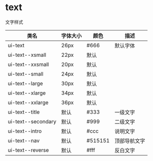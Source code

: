 # text 

文字样式

| 类名            | 字体大小 | 颜色 | 描述 |
| --------------  | ------- | -----|-----|
| ui-text         | 26px    | #666 |默认字体|
| ui-text--xsmall | 22px    | 默认 ||
| ui-text--xxsmall| 20px    | 默认 ||
| ui-text--small  | 24px    | 默认 ||
| ui-text--large  | 30px    | 默认 ||
| ui-text--xlarge | 34px    | 默认 ||
| ui-text--xxlarge| 36px    | 默认 ||
| ui-text--title  | 默认    | #333 | 一级文字 |
| ui-text--secondary| 默认  | #999 | 二级文字 |
| ui-text--intro  | 默认    | #ccc | 说明文字 |
| ui-text--nav    | 默认    | #515151 | 顶部导航文字 |
| ui-text--reverse| 默认    | #fff | 反白文字 |
